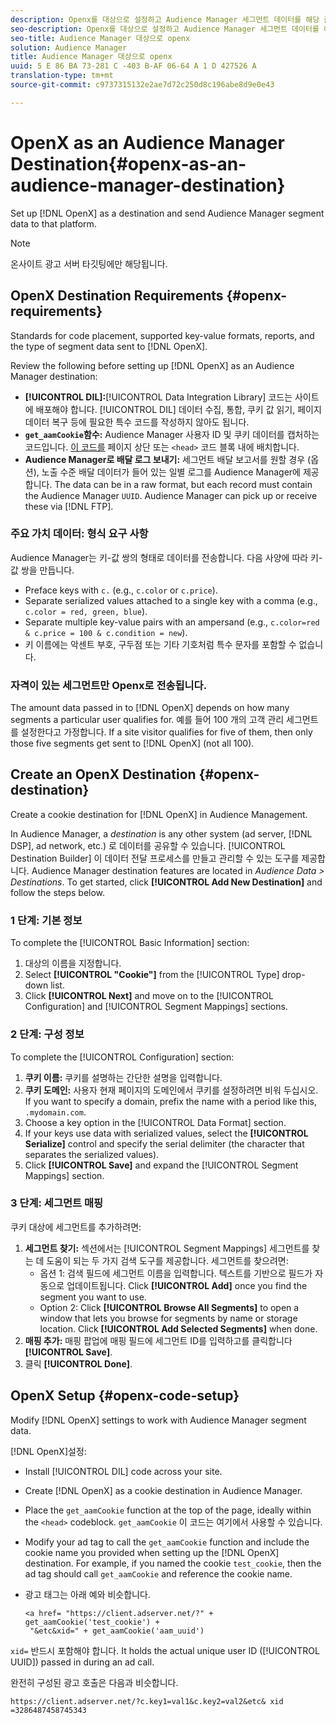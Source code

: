 ```yaml
---
description: Openx를 대상으로 설정하고 Audience Manager 세그먼트 데이터를 해당 플랫폼으로 전송합니다.
seo-description: Openx를 대상으로 설정하고 Audience Manager 세그먼트 데이터를 해당 플랫폼으로 전송합니다.
seo-title: Audience Manager 대상으로 openx
solution: Audience Manager
title: Audience Manager 대상으로 openx
uuid: 5 E 86 BA 73-281 C -403 B-AF 06-64 A 1 D 427526 A
translation-type: tm+mt
source-git-commit: c9737315132e2ae7d72c250d8c196abe8d9e0e43

---
```



# OpenX as an Audience Manager Destination{#openx-as-an-audience-manager-destination}

Set up [!DNL OpenX] as a destination and send Audience Manager segment data to that platform.

>[!NOTE]
>
>온사이트 광고 서버 타깃팅에만 해당됩니다.

## OpenX Destination Requirements {#openx-requirements}

Standards for code placement, supported key-value formats, reports, and the type of segment data sent to [!DNL OpenX].

<!-- aam-openx-requirements.xml -->

Review the following before setting up [!DNL OpenX] as an Audience Manager destination:

* **[!UICONTROL DIL]:**[!UICONTROL Data Integration Library] 코드는 사이트에 배포해야 합니다. [!UICONTROL DIL] 데이터 수집, 통합, 쿠키 값 읽기, 페이지 데이터 복구 등에 필요한 특수 코드를 작성하지 않아도 됩니다.
* **`get_aamCookie`함수:** Audience Manager 사용자 ID 및 쿠키 데이터를 캡처하는 코드입니다. [이 코드를](../../features/destinations/get-aam-cookie-code.md) 페이지 상단 또는 `<head>` 코드 블록 내에 배치합니다.
* **Audience Manager로 배달 로그 보내기:** 세그먼트 배달 보고서를 원할 경우 (옵션), 노출 수준 배달 데이터가 들어 있는 일별 로그를 Audience Manager에 제공합니다. The data can be in a raw format, but each record must contain the Audience Manager `UUID`. Audience Manager can pick up or receive these via [!DNL FTP].

### 주요 가치 데이터: 형식 요구 사항

Audience Manager는 키-값 쌍의 형태로 데이터를 전송합니다. 다음 사양에 따라 키-값 쌍을 만듭니다.

* Preface keys with `c.` (e.g., `c.color` or `c.price`).
* Separate serialized values attached to a single key with a comma (e.g., `c.color = red, green, blue`).
* Separate multiple key-value pairs with an ampersand (e.g., `c.color=red & c.price = 100 & c.condition = new`).
* 키 이름에는 악센트 부호, 구두점 또는 기타 기호처럼 특수 문자를 포함할 수 없습니다.

### 자격이 있는 세그먼트만 Openx로 전송됩니다.

The amount data passed in to [!DNL OpenX] depends on how many segments a particular user qualifies for. 예를 들어 100 개의 고객 관리 세그먼트를 설정한다고 가정합니다. If a site visitor qualifies for five of them, then only those five segments get sent to [!DNL OpenX] (not all 100).

## Create an OpenX Destination {#openx-destination}

Create a cookie destination for [!DNL OpenX] in Audience Management.

<!-- aam-openx-destination.xml -->

In Audience Manager, a *destination* is any other system (ad server, [!DNL DSP], ad network, etc.) 로 데이터를 공유할 수 있습니다. [!UICONTROL Destination Builder] 이 데이터 전달 프로세스를 만들고 관리할 수 있는 도구를 제공합니다. Audience Manager destination features are located in *Audience Data &gt; Destinations*. To get started, click **[!UICONTROL Add New Destination]** and follow the steps below.

### 1 단계: 기본 정보

To complete the [!UICONTROL Basic Information] section:

1. 대상의 이름을 지정합니다.
1. Select **[!UICONTROL "Cookie"]** from the [!UICONTROL Type] drop-down list.
1. Click **[!UICONTROL Next]** and move on to the [!UICONTROL Configuration] and [!UICONTROL Segment Mappings] sections.

### 2 단계: 구성 정보

To complete the [!UICONTROL Configuration] section:

1. **쿠키 이름:** 쿠키를 설명하는 간단한 설명을 입력합니다.
1. **쿠키 도메인:** 사용자 현재 페이지의 도메인에서 쿠키를 설정하려면 비워 두십시오. If you want to specify a domain, prefix the name with a period like this, `.mydomain.com`.
1. Choose a key option in the [!UICONTROL Data Format] section.
1. If your keys use data with serialized values, select the **[!UICONTROL Serialize]** control and specify the serial delimiter (the character that separates the serialized values).
1. Click **[!UICONTROL Save]** and expand the [!UICONTROL Segment Mappings] section.

### 3 단계: 세그먼트 매핑

쿠키 대상에 세그먼트를 추가하려면:

1. **세그먼트 찾기:** 섹션에서는 [!UICONTROL Segment Mappings] 세그먼트를 찾는 데 도움이 되는 두 가지 검색 도구를 제공합니다. 세그먼트를 찾으려면:
   * 옵션 1: 검색 필드에 세그먼트 이름을 입력합니다. 텍스트를 기반으로 필드가 자동으로 업데이트됩니다. Click **[!UICONTROL Add]** once you find the segment you want to use.
   * Option 2: Click **[!UICONTROL Browse All Segments]** to open a window that lets you browse for segments by name or storage location. Click **[!UICONTROL Add Selected Segments]** when done.
1. **매핑 추가:** 매핑 팝업에 매핑 필드에 세그먼트 ID를 입력하고를 클릭합니다 **[!UICONTROL Save]**.
1. 클릭 **[!UICONTROL Done]**.

## OpenX Setup {#openx-code-setup}

Modify [!DNL OpenX] settings to work with Audience Manager segment data.

<!-- aam-openx-code.xml -->

[!DNL OpenX]설정:

* Install [!UICONTROL DIL] code across your site.
* Create [!DNL OpenX] as a cookie destination in Audience Manager.
* Place the `get_aamCookie` function at the top of the page, ideally within the `<head>` codeblock. `get_aamCookie` 이 코드는 여기에서 사용할 수 있습니다.[](../../features/destinations/get-aam-cookie-code.md)
* Modify your ad tag to call the `get_aamCookie` function and include the cookie name you provided when setting up the [!DNL OpenX] destination. For example, if you named the cookie `test_cookie`, then the ad tag should call `get_aamCookie` and reference the cookie name.
* 광고 태그는 아래 예와 비슷합니다.

   ```
   <a href= "https://client.adserver.net/?" + get_aamCookie('test_cookie') +
    "&etc&xid=" + get_aamCookie('aam_uuid')
   ```

`xid=` 반드시 포함해야 합니다. It holds the actual unique user ID ([!UICONTROL UUID]) passed in during an ad call.

완전히 구성된 광고 호출은 다음과 비슷합니다.

```
https://client.adserver.net/?c.key1=val1&c.key2=val2&etc& xid =3286487458745343
```
